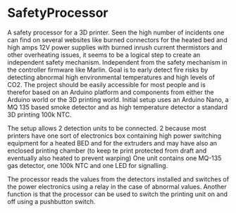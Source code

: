 # SafetyProcessor
A safety processor for a 3D printer. 
Seen the high number of incidents one can find on several websites like burned connectors for the heated bed and high amps 12V power supplies with burned inrush current thermistors and other overheating issues, it seems to be a logical step to create an independent safety mechanism. Independent from the safety mechanism in the controller firmware like Marlin. 
Goal is to early detect fire risks by detecting abnormal high environmental temperatures and high levels of CO2.
The project should be easily accessible for most people and is therefor based on an Arduino platform and components from either the Arduino world or the 3D printing world.
Initial setup uses an Arduino Nano, a MQ 135 based smoke detector and as high temperature detector a standard 3D printing 100k NTC.

The setup allows 2 detection units to be connected. 2 because most printers have one sort of electronics box containing high power switching equipment for a heated BED and for the extruders and may have also an enclosed printing chamber (to keep te print protected from draft and eventually also heated to prevent warping)
One unit contains one MQ-135 gas detector, one 100k NTC and one LED for signalling.

The processor reads the values from the detectors installed and switches of the power electronics using a relay in the case of abnormal values.
Another function is that the processor can be used to switch the printing unit on and off using a pushbutton switch.
